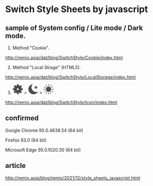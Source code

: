 # Switch Style Sheets by javascript

## sample of System config / Lite mode / Dark mode.

1. Method "Cookie".

http://remix.asia/dat/blog/SwitchStyle/Cookie/index.html

2. Method "Local Strage" (HTML5).

http://remix.asia/dat/blog/SwitchStyle/LocalStorage/index.html

3. <img src="https://raw.githubusercontent.com/remixgrjp/Switch-Style-Sheets/main/Icon/conf.png"> &gt; <img src="https://raw.githubusercontent.com/remixgrjp/Switch-Style-Sheets/main/Icon/dark.png"> &gt; <img src="https://raw.githubusercontent.com/remixgrjp/Switch-Style-Sheets/main/Icon/light.png">

http://remix.asia/dat/blog/SwitchStyle/Icon/index.html

## confirmed
Google Chrome 95.0.4638.54 (64 bit)

Firefox 93.0 (64 bit)

Microsoft Edge 95.0.1020.30 (64 bit)

## article
http://remix.asia/blog/remix/2021/12/style_sheets_javascript.html
